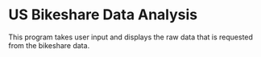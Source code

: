 <h1> US Bikeshare Data Analysis </h1>
<p>This program takes user input and displays the raw data that is requested from the bikeshare data.</p>